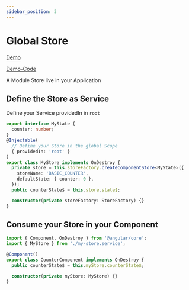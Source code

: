 ```yaml
---
sidebar_position: 3
---
```


# Global Store

[Demo](https://gernsdorfer.github.io/ngrx-lite/sample-app/#/storage-from-global-service)

[Demo-Code](https://github.com/gernsdorfer/ngrx-lite/tree/master/apps/sample-app/src/app/component-store/global-counter)

A Module Store live in your Application

## Define the Store as Service

Define your Service providedIn in `root`

```ts title="my-component-store.service.ts"
export interface MyState {
  counter: number;
}
@Injectable(
  // Define your Store in the global Scope
  { providedIn: 'root' }
)
export class MyStore implements OnDestroy {
  private store = this.storeFactory.createComponentStore<MyState>({
    storeName: 'BASIC_COUNTER',
    defaultState: { counter: 0 },
  });
  public counterState$ = this.store.state$;

  constructor(private storeFactory: StoreFactory) {}
}
```

## Consume your Store in your Component

```ts title="my-component.component.ts"
import { Component, OnDestroy } from '@angular/core';
import { MyStore } from './my-store.service';

@Component()
export class CounterComponent implements OnDestroy {
  public counterState$ = this.myStore.counterState$;

  constructor(private myStore: MyStore) {}
}
```
